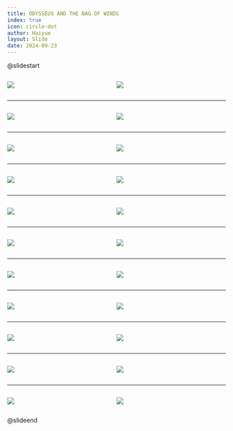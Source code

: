 ```yaml
---
title: ODYSSEUS AND THE BAG OF WINDS
index: true
icon: circle-dot
author: Haiyue
layout: Slide
date: 2024-09-23
---
```

 
@slidestart

<div style="display:flex">
<div style="flex:1">

![](/reading/english/Level-Y/ODYSSEUS%20AND%20THE%20BAG%20OF%20WINDS/001.webp)
</div>
<div style="flex:1">

![](/reading/english/Level-Y/ODYSSEUS%20AND%20THE%20BAG%20OF%20WINDS/002.webp)
</div>
</div>

---

<div style="display:flex">
<div style="flex:1">

![](/reading/english/Level-Y/ODYSSEUS%20AND%20THE%20BAG%20OF%20WINDS/003.webp)
</div>
<div style="flex:1">

![](/reading/english/Level-Y/ODYSSEUS%20AND%20THE%20BAG%20OF%20WINDS/004.webp)
</div>
</div>

---

<div style="display:flex">
<div style="flex:1">

![](/reading/english/Level-Y/ODYSSEUS%20AND%20THE%20BAG%20OF%20WINDS/005.webp)
</div>
<div style="flex:1">

![](/reading/english/Level-Y/ODYSSEUS%20AND%20THE%20BAG%20OF%20WINDS/006.webp)
</div>
</div>

---

<div style="display:flex">
<div style="flex:1">

![](/reading/english/Level-Y/ODYSSEUS%20AND%20THE%20BAG%20OF%20WINDS/007.webp)
</div>
<div style="flex:1">

![](/reading/english/Level-Y/ODYSSEUS%20AND%20THE%20BAG%20OF%20WINDS/008.webp)
</div>
</div>

---

<div style="display:flex">
<div style="flex:1">

![](/reading/english/Level-Y/ODYSSEUS%20AND%20THE%20BAG%20OF%20WINDS/009.webp)
</div>
<div style="flex:1">

![](/reading/english/Level-Y/ODYSSEUS%20AND%20THE%20BAG%20OF%20WINDS/010.webp)
</div>
</div>

---

<div style="display:flex">
<div style="flex:1">

![](/reading/english/Level-Y/ODYSSEUS%20AND%20THE%20BAG%20OF%20WINDS/011.webp)
</div>
<div style="flex:1">

![](/reading/english/Level-Y/ODYSSEUS%20AND%20THE%20BAG%20OF%20WINDS/012.webp)
</div>
</div>

---

<div style="display:flex">
<div style="flex:1">

![](/reading/english/Level-Y/ODYSSEUS%20AND%20THE%20BAG%20OF%20WINDS/013.webp)
</div>
<div style="flex:1">

![](/reading/english/Level-Y/ODYSSEUS%20AND%20THE%20BAG%20OF%20WINDS/014.webp)
</div>
</div>

---

<div style="display:flex">
<div style="flex:1">

![](/reading/english/Level-Y/ODYSSEUS%20AND%20THE%20BAG%20OF%20WINDS/015.webp)
</div>
<div style="flex:1">

![](/reading/english/Level-Y/ODYSSEUS%20AND%20THE%20BAG%20OF%20WINDS/016.webp)
</div>
</div>

---

<div style="display:flex">
<div style="flex:1">

![](/reading/english/Level-Y/ODYSSEUS%20AND%20THE%20BAG%20OF%20WINDS/017.webp)
</div>
<div style="flex:1">

![](/reading/english/Level-Y/ODYSSEUS%20AND%20THE%20BAG%20OF%20WINDS/018.webp)
</div>
</div>

---

<div style="display:flex">
<div style="flex:1">

![](/reading/english/Level-Y/ODYSSEUS%20AND%20THE%20BAG%20OF%20WINDS/019.webp)
</div>
<div style="flex:1">

![](/reading/english/Level-Y/ODYSSEUS%20AND%20THE%20BAG%20OF%20WINDS/020.webp)
</div>
</div>

---

<div style="display:flex">
<div style="flex:1">

![](/reading/english/Level-Y/ODYSSEUS%20AND%20THE%20BAG%20OF%20WINDS/021.webp)
</div>
<div style="flex:1">

![](/reading/english/Level-Y/ODYSSEUS%20AND%20THE%20BAG%20OF%20WINDS/022.webp)
</div>
</div>

@slideend
